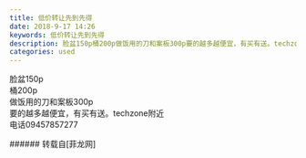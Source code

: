 ```yaml
---
title: 低价转让先到先得
date: 2018-9-17 14:26
keywords: 低价转让先到先得
description: 脸盆150p桶200p做饭用的刀和案板300p要的越多越便宜，有买有送。techzone附近电话09457857277
categories: used
---
```

<td class="t_f" id="postmessage_1813701">

脸盆150p<br/>
桶200p<br/>
做饭用的刀和案板300p<br/>
要的越多越便宜，有买有送。techzone附近<br/>
电话09457857277<br/>
</td>
###### 转载自[菲龙网]